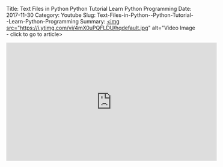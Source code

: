 Title: Text Files in Python  Python Tutorial  Learn Python Programming
Date: 2017-11-30
Category: Youtube
Slug: Text-Files-in-Python--Python-Tutorial--Learn-Python-Programming
Summary: <a href="/Text-Files-in-Python--Python-Tutorial--Learn-Python-Programming.html"><img src="https://i.ytimg.com/vi/4mX0uPQFLDU/hqdefault.jpg" alt="Video Image - click to go to article></a>

<iframe width="560" height="315" src="https://www.youtube.com/embed/4mX0uPQFLDU" title="YouTube video player" frameborder="0" allow="accelerometer; autoplay; clipboard-write; encrypted-media; gyroscope; picture-in-picture" allowfullscreen></iframe>

